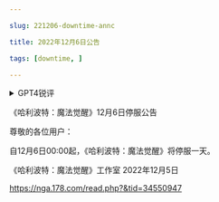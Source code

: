 ```yaml
---

slug: 221206-downtime-annc

title: 2022年12月6日公告

tags: [downtime, ]

---
```


<details>

<summary>GPT4锐评</summary>



</details>

<!--truncate-->


《哈利波特：魔法觉醒》12月6日停服公告

尊敬的各位用户：

自12月6日00:00起，《哈利波特：魔法觉醒》将停服一天。

《哈利波特：魔法觉醒》工作室
2022年12月5日

https://nga.178.com/read.php?&tid=34550947